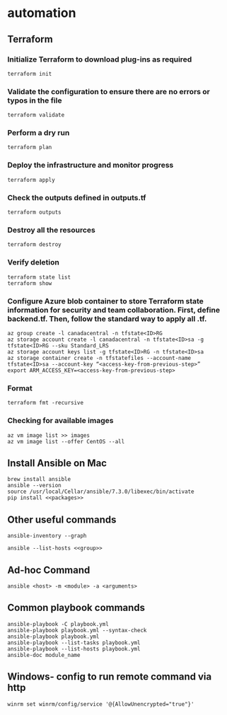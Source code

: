 # automation
## Terraform
### Initialize Terraform to download plug-ins as required 
```
terraform init
```
### Validate the configuration to ensure there are no errors or typos in the file 
```
terraform validate
```
### Perform a dry run 
```
terraform plan
```
### Deploy the infrastructure and monitor progress 
```
terraform apply
```
### Check the outputs defined in outputs.tf
```
terraform outputs
```
### Destroy all the resources
```
terraform destroy
```
### Verify deletion
```
terraform state list
terraform show
```

### Configure Azure blob container to store Terraform state information for security and team collaboration. First, define backend.tf. Then, follow the standard way to apply all .tf. 
```
az group create -l canadacentral -n tfstate<ID>RG
az storage account create -l canadacentral -n tfstate<ID>sa -g tfstate<ID>RG --sku Standard_LRS
az storage account keys list -g tfstate<ID>RG -n tfstate<ID>sa
az storage container create -n tfstatefiles --account-name tfstate<ID>sa --account-key “<access-key-from-previous-step>”
export ARM_ACCESS_KEY=<access-key-from-previous-step>
```

### Format
```
terraform fmt -recursive
```

### Checking for available images
```
az vm image list >> images
az vm image list --offer CentOS --all
```

## Install Ansible on Mac
```
brew install ansible
ansible --version
source /usr/local/Cellar/ansible/7.3.0/libexec/bin/activate
pip install <<packages>>
```

## Other useful commands
```
ansible-inventory --graph 

ansible --list-hosts <<group>>
```

## Ad-hoc Command
```
ansible <host> -m <module> -a <arguments>

```

## Common playbook commands
```
ansible-playbook -C playbook.yml
ansible-playbook playbook.yml --syntax-check
ansible-playbook playbook.yml
ansible-playbook --list-tasks playbook.yml
ansible-playbook --list-hosts playbook.yml
ansible-doc module_name

```

## Windows- config to run remote command via http
```
winrm set winrm/config/service '@{AllowUnencrypted="true"}'
```
